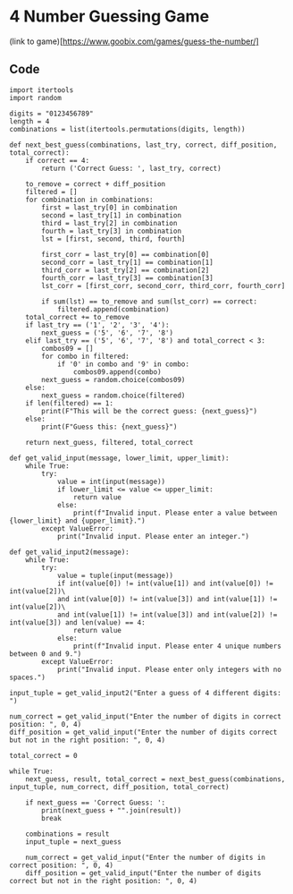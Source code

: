 # 4 Number Guessing Game
(link to game)[https://www.goobix.com/games/guess-the-number/]
## Code

    import itertools
    import random

    digits = "0123456789"
    length = 4
    combinations = list(itertools.permutations(digits, length))

    def next_best_guess(combinations, last_try, correct, diff_position, total_correct):
        if correct == 4:
            return ('Correct Guess: ', last_try, correct)

        to_remove = correct + diff_position
        filtered = []
        for combination in combinations:
            first = last_try[0] in combination
            second = last_try[1] in combination
            third = last_try[2] in combination
            fourth = last_try[3] in combination
            lst = [first, second, third, fourth]

            first_corr = last_try[0] == combination[0]
            second_corr = last_try[1] == combination[1]
            third_corr = last_try[2] == combination[2]
            fourth_corr = last_try[3] == combination[3]
            lst_corr = [first_corr, second_corr, third_corr, fourth_corr]

            if sum(lst) == to_remove and sum(lst_corr) == correct:
                filtered.append(combination)
        total_correct += to_remove
        if last_try == ('1', '2', '3', '4'):
            next_guess = ('5', '6', '7', '8')  
        elif last_try == ('5', '6', '7', '8') and total_correct < 3:
            combos09 = []
            for combo in filtered:
                if '0' in combo and '9' in combo:
                    combos09.append(combo)
            next_guess = random.choice(combos09)
        else:
            next_guess = random.choice(filtered)
        if len(filtered) == 1:
            print(F"This will be the correct guess: {next_guess}")
        else:
            print(F"Guess this: {next_guess}")

        return next_guess, filtered, total_correct

    def get_valid_input(message, lower_limit, upper_limit):
        while True:
            try:
                value = int(input(message))
                if lower_limit <= value <= upper_limit:
                    return value
                else:
                    print(f"Invalid input. Please enter a value between {lower_limit} and {upper_limit}.")
            except ValueError:
                print("Invalid input. Please enter an integer.")

    def get_valid_input2(message):
        while True:
            try:
                value = tuple(input(message))
                if int(value[0]) != int(value[1]) and int(value[0]) != int(value[2])\
                and int(value[0]) != int(value[3]) and int(value[1]) != int(value[2])\
                and int(value[1]) != int(value[3]) and int(value[2]) != int(value[3]) and len(value) == 4:
                    return value
                else:
                    print(f"Invalid input. Please enter 4 unique numbers between 0 and 9.")
            except ValueError:
                print("Invalid input. Please enter only integers with no spaces.")

    input_tuple = get_valid_input2("Enter a guess of 4 different digits: ")

    num_correct = get_valid_input("Enter the number of digits in correct position: ", 0, 4)
    diff_position = get_valid_input("Enter the number of digits correct but not in the right position: ", 0, 4)

    total_correct = 0

    while True:
        next_guess, result, total_correct = next_best_guess(combinations, input_tuple, num_correct, diff_position, total_correct)

        if next_guess == 'Correct Guess: ':
            print(next_guess + "".join(result))
            break

        combinations = result
        input_tuple = next_guess

        num_correct = get_valid_input("Enter the number of digits in correct position: ", 0, 4)
        diff_position = get_valid_input("Enter the number of digits correct but not in the right position: ", 0, 4)
